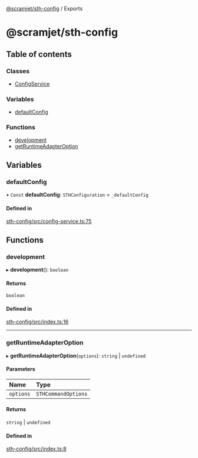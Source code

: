 [@scramjet/sth-config](README.md) / Exports

# @scramjet/sth-config

## Table of contents

### Classes

- [ConfigService](classes/ConfigService.md)

### Variables

- [defaultConfig](modules.md#defaultconfig)

### Functions

- [development](modules.md#development)
- [getRuntimeAdapterOption](modules.md#getruntimeadapteroption)

## Variables

### defaultConfig

• `Const` **defaultConfig**: `STHConfiguration` = `_defaultConfig`

#### Defined in

[sth-config/src/config-service.ts:75](https://github.com/scramjetorg/transform-hub/blob/HEAD/packages/sth-config/src/config-service.ts#L75)

## Functions

### development

▸ **development**(): `boolean`

#### Returns

`boolean`

#### Defined in

[sth-config/src/index.ts:16](https://github.com/scramjetorg/transform-hub/blob/HEAD/packages/sth-config/src/index.ts#L16)

___

### getRuntimeAdapterOption

▸ **getRuntimeAdapterOption**(`options`): `string` \| `undefined`

#### Parameters

| Name | Type |
| :------ | :------ |
| `options` | `STHCommandOptions` |

#### Returns

`string` \| `undefined`

#### Defined in

[sth-config/src/index.ts:8](https://github.com/scramjetorg/transform-hub/blob/HEAD/packages/sth-config/src/index.ts#L8)
